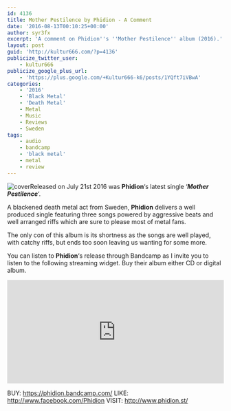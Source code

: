 ```yaml
---
id: 4136
title: Mother Pestilence by Phidion - A Comment
date: '2016-08-13T00:10:25+00:00'
author: syr3fx
excerpt: 'A comment on Phidion''s ''Mother Pestilence'' album (2016).'
layout: post
guid: 'http://kultur666.com/?p=4136'
publicize_twitter_user:
    - kultur666
publicize_google_plus_url:
    - 'https://plus.google.com/+Kultur666-k6/posts/1YQft7iVBwA'
categories:
    - '2016'
    - 'Black Metal'
    - 'Death Metal'
    - Metal
    - Music
    - Reviews
    - Sweden
tags:
    - audio
    - bandcamp
    - 'black metal'
    - metal
    - review
---
```


![cover](http://localhost:8080/wp-content/uploads/2016/08/cover4.jpg)Released on July 21st 2016 was **Phidion**‘s latest single ‘***Mother Pestilence***‘.

A blackened death metal act from Sweden, **Phidion** delivers a well produced single featuring three songs powered by aggressive beats and well arranged riffs which are sure to please most of metal fans.

The only con of this album is its shortness as the songs are well played, with catchy riffs, but ends too soon leaving us wanting for some more.

You can listen to **Phidion**‘s release through Bandcamp as I invite you to listen to the following streaming widget. Buy their album either CD or digital album.

<iframe style="border: 0; width: 100%; height: 241px;" src="https://bandcamp.com/EmbeddedPlayer/album=2552628880/size=large/bgcol=333333/linkcol=e99708/tracklist=false/transparent=true/" seamless></iframe>

BUY: <https://phidion.bandcamp.com/>
LIKE: <http://www.facebook.com/Phidion>
VISIT: <http://www.phidion.st/>